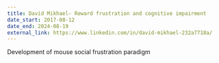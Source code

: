 ```yaml
---
title: David Mikhael- Reward frustration and cognitive impairment
date_start: 2017-08-12
date_end: 2024-08-19
external_link: https://www.linkedin.com/in/david-mikhael-232a7718a/
---
```


Development of mouse social frustration paradigm
<!--more-->